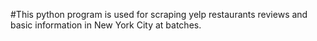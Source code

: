 #This python program is used for scraping yelp restaurants reviews and basic information in New York City at batches.